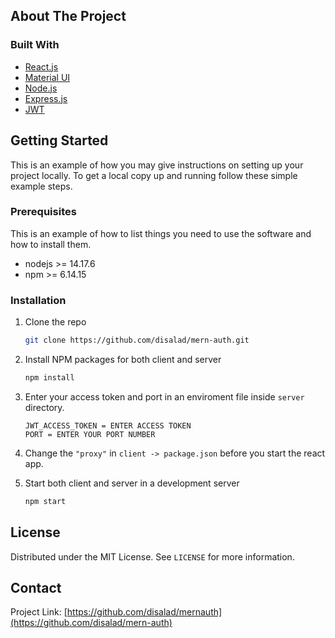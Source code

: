 <!-- ABOUT THE PROJECT -->
## About The Project

### Built With

* [React.js](https://reactjs.org/)
* [Material UI](https://mui.com/)
* [Node.js](https://nodejs.org/)
* [Express.js](https://expressjs.com/)
* [JWT](https://jwt.io)

<!-- GETTING STARTED -->
## Getting Started

This is an example of how you may give instructions on setting up your project locally.
To get a local copy up and running follow these simple example steps.

### Prerequisites

This is an example of how to list things you need to use the software and how to install them.

* nodejs >= 14.17.6
* npm >= 6.14.15

### Installation

1. Clone the repo
   ```sh
   git clone https://github.com/disalad/mern-auth.git
   ```
2. Install NPM packages for both client and server
   ```sh
   npm install
   ```

3. Enter your access token and port in an enviroment file inside `server` directory.
   ```env
   JWT_ACCESS_TOKEN = ENTER ACCESS TOKEN
   PORT = ENTER YOUR PORT NUMBER
   ```
   
4. Change the `"proxy"` in `client -> package.json` before you start the react app.
   
4. Start both client and server in a development server 
   ```sh
   npm start
   ```

<!-- LICENSE -->
## License

Distributed under the MIT License. See `LICENSE` for more information.

<!-- CONTACT -->
## Contact

Project Link: [https://github.com/disalad/mernauth](https://github.com/disalad/mern-auth)
